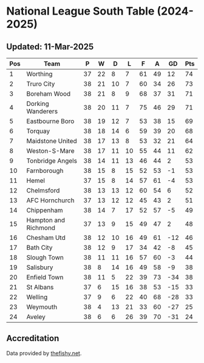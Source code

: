 # National League South Table (2024-2025)
## Updated: 11-Mar-2025

| Pos | Team | P | W | D | L | F | A | GD | Pts |
| --- | --- | --- | --- | --- | --- | --- | --- | --- | --- |
| 1 | Worthing | 37 | 22 | 8 | 7 | 61 | 49 | 12 | 74 |
| 2 | Truro City | 38 | 21 | 10 | 7 | 60 | 34 | 26 | 73 |
| 3 | Boreham Wood | 38 | 21 | 8 | 9 | 68 | 37 | 31 | 71 |
| 4 | Dorking Wanderers | 38 | 20 | 11 | 7 | 75 | 46 | 29 | 71 |
| 5 | Eastbourne Boro | 38 | 19 | 12 | 7 | 53 | 38 | 15 | 69 |
| 6 | Torquay | 38 | 18 | 14 | 6 | 59 | 39 | 20 | 68 |
| 7 | Maidstone United | 38 | 17 | 13 | 8 | 53 | 32 | 21 | 64 |
| 8 | Weston-S-Mare | 38 | 17 | 11 | 10 | 55 | 44 | 11 | 62 |
| 9 | Tonbridge Angels | 38 | 14 | 11 | 13 | 46 | 44 | 2 | 53 |
| 10 | Farnborough | 38 | 15 | 8 | 15 | 52 | 53 | -1 | 53 |
| 11 | Hemel | 37 | 15 | 8 | 14 | 57 | 61 | -4 | 53 |
| 12 | Chelmsford | 38 | 13 | 13 | 12 | 60 | 54 | 6 | 52 |
| 13 | AFC Hornchurch | 37 | 13 | 12 | 12 | 45 | 43 | 2 | 51 |
| 14 | Chippenham | 38 | 14 | 7 | 17 | 52 | 57 | -5 | 49 |
| 15 | Hampton and Richmond | 37 | 13 | 9 | 15 | 49 | 47 | 2 | 48 |
| 16 | Chesham Utd | 38 | 12 | 10 | 16 | 49 | 61 | -12 | 46 |
| 17 | Bath City | 38 | 12 | 9 | 17 | 34 | 42 | -8 | 45 |
| 18 | Slough Town | 38 | 11 | 11 | 16 | 57 | 60 | -3 | 44 |
| 19 | Salisbury | 38 | 8 | 14 | 16 | 49 | 58 | -9 | 38 |
| 20 | Enfield Town | 38 | 11 | 5 | 22 | 39 | 73 | -34 | 38 |
| 21 | St Albans | 37 | 6 | 15 | 16 | 38 | 53 | -15 | 33 |
| 22 | Welling | 37 | 9 | 6 | 22 | 40 | 68 | -28 | 33 |
| 23 | Weymouth | 38 | 4 | 13 | 21 | 33 | 60 | -27 | 25 |
| 24 | Aveley | 38 | 6 | 6 | 26 | 39 | 70 | -31 | 24 |

## Accreditation 

Data provided by [thefishy.net](https://www.thefishy.net/).